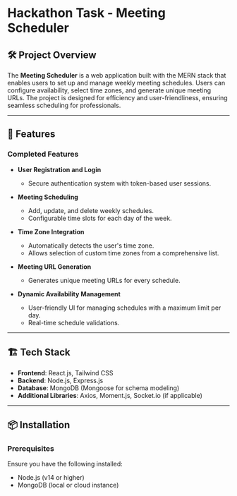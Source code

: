 # Hackathon Task - Meeting Scheduler

## 🛠 Project Overview

The **Meeting Scheduler** is a web application built with the MERN stack that enables users to set up and manage weekly meeting schedules. Users can configure availability, select time zones, and generate unique meeting URLs. The project is designed for efficiency and user-friendliness, ensuring seamless scheduling for professionals.

---

## 🚀 Features

### Completed Features
- **User Registration and Login**  
  - Secure authentication system with token-based user sessions.
  
- **Meeting Scheduling**  
  - Add, update, and delete weekly schedules.
  - Configurable time slots for each day of the week.

- **Time Zone Integration**  
  - Automatically detects the user's time zone.  
  - Allows selection of custom time zones from a comprehensive list.

- **Meeting URL Generation**  
  - Generates unique meeting URLs for every schedule.

- **Dynamic Availability Management**  
  - User-friendly UI for managing schedules with a maximum limit per day.  
  - Real-time schedule validations.

---

## 🏗️ Tech Stack

- **Frontend**: React.js, Tailwind CSS  
- **Backend**: Node.js, Express.js  
- **Database**: MongoDB (Mongoose for schema modeling)  
- **Additional Libraries**: Axios, Moment.js, Socket.io (if applicable)

---

## 📦 Installation

### Prerequisites
Ensure you have the following installed:
- Node.js (v14 or higher)
- MongoDB (local or cloud instance)


 
   
